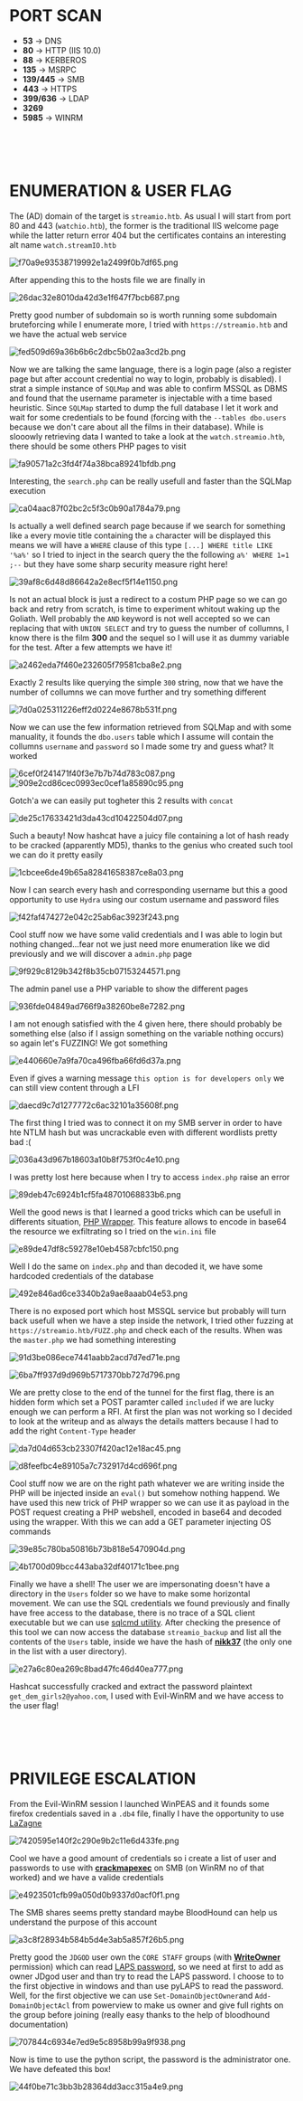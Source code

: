 # PORT SCAN
* **53** &#8594; DNS
* **80** &#8594; HTTP (IIS 10.0)
* **88** &#8594; KERBEROS
* **135** &#8594; MSRPC
* **139/445** &#8594; SMB
* **443** &#8594; HTTPS
* **399/636** &#8594; LDAP
* **3269**
* **5985** &#8594; WINRM

<br><br><br>

# ENUMERATION & USER FLAG
The (AD) domain of the target is `streamio.htb`. As usual I will start from port 80 and 443 (`watchio.htb`), the former is the traditional IIS welcome page while the latter return error 404 but the certificates contains an interesting alt name `watch.streamIO.htb`

![f70a9e93538719992e1a2499f0b7df65.png](img/f70a9e93538719992e1a2499f0b7df65.png)

After appending this to the hosts file we are finally in

![26dac32e8010da42d3e1f647f7bcb687.png](img/26dac32e8010da42d3e1f647f7bcb687.png)

Pretty good number of subdomain so is worth running some subdomain bruteforcing while I enumerate more, I tried with `https://streamio.htb` and we have the actual web service

![fed509d69a36b6b6c2dbc5b02aa3cd2b.png](img/fed509d69a36b6b6c2dbc5b02aa3cd2b.png)

Now we are talking the same language, there is a login page (also a register page but after account credential no way to login, probably is disabled). I strat a simple instance of `SQLMap` and was able to confirm MSSQL as DBMS and found that the username parameter is injectable with a time based heuristic. Since `SQLMap` started to dump the full database I let it work and wait for some credentials to be found (forcing with the `--tables dbo.users` because we don't care about all the films in their database). While is slooowly retrieving data I wanted to take a look at the `watch.streamio.htb`, there should be some others PHP pages to visit

![fa90571a2c3fd4f74a38bca89241bfdb.png](img/fa90571a2c3fd4f74a38bca89241bfdb.png)

Interesting, the `search.php` can be really usefull and faster than the SQLMap execution

![ca04aac87f02bc2c5f3c0b90a1784a79.png](img/ca04aac87f02bc2c5f3c0b90a1784a79.png)

Is actually a well defined search page because if we search for something like `a` every movie title containing the `a` character will be displayed this means we will have a `WHERE` clause of this type `[...] WHERE title LIKE '%a%'` so I tried to inject in the search query the the following `a%' WHERE 1=1 ;--` but they have some sharp security measure right here!

![39af8c6d48d86642a2e8ecf5f14e1150.png](img/39af8c6d48d86642a2e8ecf5f14e1150.png)

Is not an actual block is just a redirect to a costum PHP page so we can go back and retry from scratch, is time to experiment whitout waking up the Goliath. Well probably the `AND` keyword is not well accepted so we can replacing that with `UNION SELECT` and try to guess the number of collumns, I know there is the film **300** and the sequel so I will use it as dummy variable for the test. After a few attempts we have it!

![a2462eda7f460e232605f79581cba8e2.png](img/a2462eda7f460e232605f79581cba8e2.png)

Exactly 2 results like querying the simple `300` string, now that we have the number of collumns we can move further and try something different

![7d0a025311226eff2d0224e8678b531f.png](img/7d0a025311226eff2d0224e8678b531f.png)

Now we can use the few information retrieved from SQLMap and with some manuality, it founds the `dbo.users` table which I assume will contain the collumns `username` and `password` so I made some try and guess what? It worked

![6cef0f241471f40f3e7b7b74d783c087.png](img/6cef0f241471f40f3e7b7b74d783c087.png)
![909e2cd86cec0993ec0cef1a85890c95.png](img/909e2cd86cec0993ec0cef1a85890c95.png)

Gotch'a we can easily put togheter this 2 results with `concat`

![de25c17633421d3da43cd10422504d07.png](img/de25c17633421d3da43cd10422504d07.png)

Such a beauty! Now hashcat have a juicy file containing a lot of hash ready to be cracked (apparently MD5), thanks to the genius who created such tool we can do it pretty easily 

![1cbcee6de49b65a82841658387ce8a03.png](img/1cbcee6de49b65a82841658387ce8a03.png)

Now I can search every hash and corresponding username but this a good opportunity to use `Hydra` using our costum username and password files

![f42faf474272e042c25ab6ac3923f243.png](img/f42faf474272e042c25ab6ac3923f243.png)

Cool stuff now we have some valid credentials and I was able to login but nothing changed...fear not we just need more enumeration like we did previously and we will discover a `admin.php` page

![9f929c8129b342f8b35cb07153244571.png](img/9f929c8129b342f8b35cb07153244571.png)

The admin panel use a PHP variable to show the different pages

![936fde04849ad766f9a38260be8e7282.png](img/936fde04849ad766f9a38260be8e7282.png)

I am not enough satisfied with the 4 given here, there should probably be something else (also if I assign something on the variable nothing occurs) so again let's FUZZING! We got something

![e440660e7a9fa70ca496fba66fd6d37a.png](img/e440660e7a9fa70ca496fba66fd6d37a.png)

Even if gives a warning message `this option is for developers only` we can still view content through a LFI

![daecd9c7d1277772c6ac32101a35608f.png](img/daecd9c7d1277772c6ac32101a35608f.png)

The first thing I tried was to connect it on my SMB server in order to have hte NTLM hash but was uncrackable even with different wordlists pretty bad :(

![036a43d967b18603a10b8f753f0c4e10.png](img/036a43d967b18603a10b8f753f0c4e10.png)

I was pretty lost here because when I try to access `index.php` raise an error

![89deb47c6924b1cf5fa48701068833b6.png](img/89deb47c6924b1cf5fa48701068833b6.png)

Well the good news is that I learned a good tricks which can be usefull in differents situation, [PHP Wrapper](https://github.com/payloadbox/rfi-lfi-payload-list#lfi--rfi-wrappers-). This feature allows to encode in base64 the resource we exfiltrating so I tried on the `win.ini` file

![e89de47df8c59278e10eb4587cbfc150.png](img/e89de47df8c59278e10eb4587cbfc150.png)

Well I do the same on `index.php` and than decoded it, we have some hardcoded credentials of the database

![492e846ad6ce3340b2a9ae8aaab04e53.png](img/492e846ad6ce3340b2a9ae8aaab04e53.png)

There is no exposed port which host MSSQL service but probably will turn back usefull when we have a step inside the network, I tried other fuzzing at `https://streamio.htb/FUZZ.php` and check each of the results. When was the `master.php`  we had something interesting

![91d3be086ece7441aabb2acd7d7ed71e.png](img/91d3be086ece7441aabb2acd7d7ed71e.png)

![6ba7ff937d9d969b5717370bb727d796.png](img/6ba7ff937d9d969b5717370bb727d796.png)

We are pretty close to the end of the tunnel for the first flag, there is an hidden form which set a POST paramter called `included` if we are lucky enough we can perform a RFI.
At first the plan was not working so I decided to look at the writeup and as always the details matters because I had to add the right `Content-Type` header 

![da7d04d653cb23307f420ac12e18ac45.png](img/da7d04d653cb23307f420ac12e18ac45.png)

![d8feefbc4e89105a7c732917d4cd696f.png](img/d8feefbc4e89105a7c732917d4cd696f.png)

Cool stuff now we are on the right path whatever we are writing inside the PHP will be injected inside an `eval()` but somehow nothing happend. We have used this new trick of PHP wrapper so we can use it as payload in the POST request creating a PHP webshell, encoded in base64 and decoded using the wrapper. With this we can add a GET parameter injecting OS commands

![39e85c780ba50816b73b818e5470904d.png](img/39e85c780ba50816b73b818e5470904d.png)

![4b1700d09bcc443aba32df40171c1bee.png](img/4b1700d09bcc443aba32df40171c1bee.png)

Finally we have a shell! The user we are impersonating doesn't have a directory in the `Users` folder so we have to make some horizontal movement. We can use the SQL credentials we found previously and finally have free access to the database, there is no trace of a SQL client executable but we can use [sqlcmd utility](https://learn.microsoft.com/en-us/sql/tools/sqlcmd/sqlcmd-utility?view=sql-server-ver16&tabs=go%2Clinux&pivots=cs1-bash). After checking the presence of this tool we can now access the database `streamio_backup` and list all the contents of the `Users` table, inside we have the hash of **<u>nikk37</u>** (the only one in the list with a user directory).

![e27a6c80ea269c8bad47fc46d40ea777.png](img/e27a6c80ea269c8bad47fc46d40ea777.png)

Hashcat successfully cracked and extract the password plaintext `get_dem_girls2@yahoo.com`, I used with Evil-WinRM and we have access to the user flag!


<br><br><br>

# PRIVILEGE ESCALATION
From the Evil-WinRM session I launched WinPEAS and it founds some firefox credentials saved in a `.db4` file, finally I have the opportunity to use [LaZagne](https://github.com/AlessandroZ/LaZagne)

![7420595e140f2c290e9b2c11e6d433fe.png](img/7420595e140f2c290e9b2c11e6d433fe.png)

Cool we have a good amount of credentials so i create a list of user and passwords to use with **<u>crackmapexec</u>** on SMB (on WinRM no of that worked) and we have a valide credentials

![e4923501cfb99a050d0b9337d0acf0f1.png](img/e4923501cfb99a050d0b9337d0acf0f1.png)

The SMB shares seems pretty standard maybe BloodHound can help us understand the purpose of this account

![a3c8f28934b584b5d4e3ab5a857f26b5.png](img/a3c8f28934b584b5d4e3ab5a857f26b5.png)

Pretty good the `JDGOD` user own the `CORE STAFF` groups (with **<u>WriteOwner</u>** permission) which can read [LAPS password](https://learn.microsoft.com/en-us/windows-server/identity/laps/laps-overview), so we need at first to add as owner JDgod user and than try to read the LAPS password. I choose to to the first objective in windows and than use pyLAPS to read the password.
Well, for the first objective we can use `Set-DomainObjectOwner`and `Add-DomainObjectAcl` from powerview to make us owner and give full rights on the group before joining (really easy thanks to the help of bloodhound documentation)

![707844c6934e7ed9e5c8958b99a9f938.png](img/707844c6934e7ed9e5c8958b99a9f938.png)

Now is time to use the python script, the password is the administrator one. We have defeated this box!

![44f0be71c3bb3b28364dd3acc315a4e9.png](img/44f0be71c3bb3b28364dd3acc315a4e9.png)
